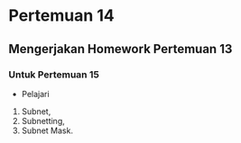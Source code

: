 # Pertemuan 14

## Mengerjakan Homework Pertemuan 13

### Untuk Pertemuan 15

* Pelajari 

1. Subnet, 
2. Subnetting, 
3. Subnet Mask.